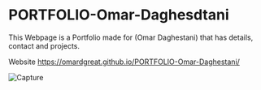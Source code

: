 # PORTFOLIO-Omar-Daghesdtani

This Webpage is a Portfolio made for (Omar Daghestani) that has details, contact and projects. 

Website
https://omardgreat.github.io/PORTFOLIO-Omar-Daghestani/

![Capture](https://user-images.githubusercontent.com/89590731/175447517-629ecf21-b374-487e-a8dc-faef7b8d135b.PNG)
